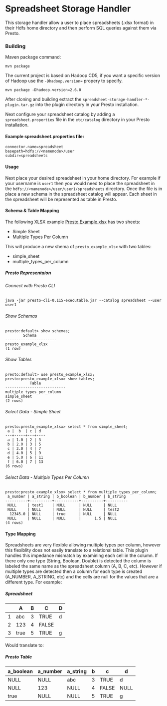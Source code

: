# Spreadsheet Storage Handler

This storage handler allow a user to place spreadsheets (.xlsx format) in their Hdfs home directory and then perform SQL queries against them via Presto.

### Building

Maven package command:

    mvn package
    
The current project is based on Hadoop CD5, if you want a specific version of Hadoop use the `-Dhadoop.version=` propery to specify.

    mvn package -Dhadoop.version=2.6.0

After cloning and building extract the `spreadsheet-storage-handler-*-plugin.tar.gz` into the plugin directory in your Presto installation.

Next configure your spreadsheet catalog by adding a `spreadsheet.properties` file in the `etc/catalog` directory in your Presto installation.

#### Example spreadsheet.properties file:

    connector.name=spreadsheet
    basepath=hdfs://<namenode>/user
    subdir=spreadsheets

#### Usage

Next place your desired spreadsheet in your home directory.  For example if your username is `user1` then you would need to place the spreadsheet in the `hdfs://<namenode>/user/user1/spreadsheets` directory.  Once the file is in place a new schema in the spreadsheet catalog will appear.  Each sheet in the spreadsheet will be represented as table in Presto.

#### Schema & Table Mapping

The following XLSX example [Presto Example.xlsx](
https://docs.google.com/spreadsheets/d/1I708PZJDYvtTouQWhC4kXjxAAB04nnpkmdwEZ6MMuec/edit#gid=0 "Presto Example.xlsx") has two sheets:

- Simple Sheet
- Multiple Types Per Column

This will produce a new shema of `presto_example_xlsx` with two tables:
- simple_sheet
- multiple_types_per_column

##### Presto Representaion

###### Connect with Presto CLI

    java -jar presto-cli-0.115-executable.jar --catalog spreadsheet --user user1

###### Show Schemas

    presto:default> show schemas;
            Schema         
    -----------------------
    presto_example_xlsx
    (1 row)

###### Show Tables

    presto:default> use presto_example_xlsx;
    presto:presto_example_xlsx> show tables;
               Table           
    ---------------------------
    multiple_types_per_column 
    simple_sheet              
    (2 rows)

###### Select Data - Simple Sheet

    presto:presto_example_xlsx> select * from simple_sheet;
     a |  b  | c | d  
    ---+-----+---+----
     a | 1.0 | 2 | 3  
     b | 2.0 | 3 | 5  
     c | 3.0 | 4 | 7  
     d | 4.0 | 5 | 9  
     e | 5.0 | 6 | 11 
     f | 6.0 | 7 | 13 
    (6 rows)

###### Select Data - Multiple Types Per Column
    presto:presto_example_xlsx> select * from multiple_types_per_column;
     a_number | a_string | b_boolean | b_number | b_string 
    ----------+----------+-----------+----------+----------
     NULL     | test1    | NULL      | NULL     | NULL     
     NULL     | NULL     | NULL      | NULL     | test2    
      12345.0 | NULL     | true      | NULL     | NULL     
     NULL     | NULL     | NULL      |      1.5 | NULL     
    (4 rows)

#### Type Mapping

Spreadsheets are very flexible allowing multiple types per column, however this flexiblity does not easily translate to a relational table.  This plugin handles this impedance mismatch by examining each cell in the column.  If there only one type (String, Boolean, Double) is detected the column is labeled the same name as the spreadsheet column (A, B, C, etc).  However if multiple types are detected then a column for each type is created (A_NUMBER, A_STRING, etc) and the cells are null for the values that are a different type.  For example:

##### Spreadsheet
| |A|B|C|D|
|---|---|:---:|---|---|
|1|abc|3|TRUE|d|
|2|123|4|FALSE|   |
|3|true|5|TRUE|g|

Would translate to:

##### Presto Table
|a_boolean|a_number|a_string|b|c|d|
|---|---|---|:---:|---|---|
|NULL|NULL|abc|3|TRUE|d|
|NULL|123|NULL|4|FALSE|NULL|
|true|NULL|NULL|5|TRUE|g|

